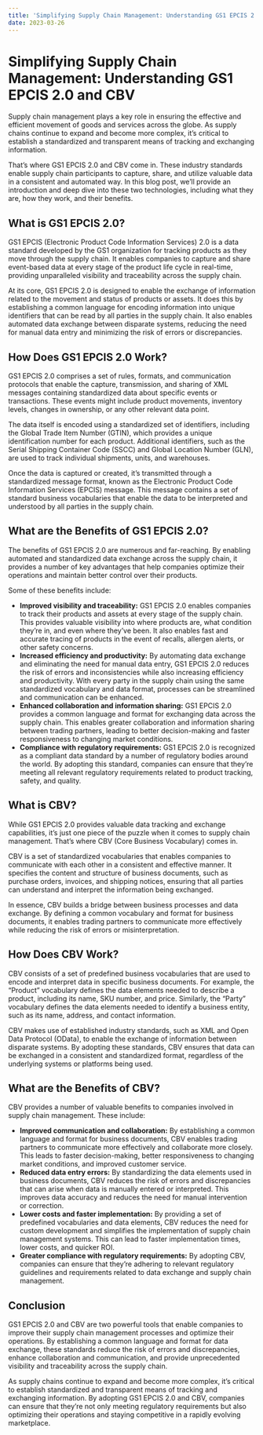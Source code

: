 ```yaml
---
title: 'Simplifying Supply Chain Management: Understanding GS1 EPCIS 2.0 and CBV '
date: 2023-03-26
---
```


# Simplifying Supply Chain Management: Understanding GS1 EPCIS 2.0 and CBV

Supply chain management plays a key role in ensuring the effective and efficient movement of goods and services across the globe. As supply chains continue to expand and become more complex, it’s critical to establish a standardized and transparent means of tracking and exchanging information. 

That’s where GS1 EPCIS 2.0 and CBV come in. These industry standards enable supply chain participants to capture, share, and utilize valuable data in a consistent and automated way. In this blog post, we’ll provide an introduction and deep dive into these two technologies, including what they are, how they work, and their benefits.

## What is GS1 EPCIS 2.0?

GS1 EPCIS (Electronic Product Code Information Services) 2.0 is a data standard developed by the GS1 organization for tracking products as they move through the supply chain. It enables companies to capture and share event-based data at every stage of the product life cycle in real-time, providing unparalleled visibility and traceability across the supply chain.

At its core, GS1 EPCIS 2.0 is designed to enable the exchange of information related to the movement and status of products or assets. It does this by establishing a common language for encoding information into unique identifiers that can be read by all parties in the supply chain. It also enables automated data exchange between disparate systems, reducing the need for manual data entry and minimizing the risk of errors or discrepancies.

## How Does GS1 EPCIS 2.0 Work?

GS1 EPCIS 2.0 comprises a set of rules, formats, and communication protocols that enable the capture, transmission, and sharing of XML messages containing standardized data about specific events or transactions. These events might include product movements, inventory levels, changes in ownership, or any other relevant data point.

The data itself is encoded using a standardized set of identifiers, including the Global Trade Item Number (GTIN), which provides a unique identification number for each product. Additional identifiers, such as the Serial Shipping Container Code (SSCC) and Global Location Number (GLN), are used to track individual shipments, units, and warehouses.

Once the data is captured or created, it’s transmitted through a standardized message format, known as the Electronic Product Code Information Services (EPCIS) message. This message contains a set of standard business vocabularies that enable the data to be interpreted and understood by all parties in the supply chain.

## What are the Benefits of GS1 EPCIS 2.0?

The benefits of GS1 EPCIS 2.0 are numerous and far-reaching. By enabling automated and standardized data exchange across the supply chain, it provides a number of key advantages that help companies optimize their operations and maintain better control over their products.

Some of these benefits include:

- **Improved visibility and traceability:** GS1 EPCIS 2.0 enables companies to track their products and assets at every stage of the supply chain. This provides valuable visibility into where products are, what condition they’re in, and even where they’ve been. It also enables fast and accurate tracing of products in the event of recalls, allergen alerts, or other safety concerns.
- **Increased efficiency and productivity:** By automating data exchange and eliminating the need for manual data entry, GS1 EPCIS 2.0 reduces the risk of errors and inconsistencies while also increasing efficiency and productivity. With every party in the supply chain using the same standardized vocabulary and data format, processes can be streamlined and communication can be enhanced.
- **Enhanced collaboration and information sharing:** GS1 EPCIS 2.0 provides a common language and format for exchanging data across the supply chain. This enables greater collaboration and information sharing between trading partners, leading to better decision-making and faster responsiveness to changing market conditions.
- **Compliance with regulatory requirements:** GS1 EPCIS 2.0 is recognized as a compliant data standard by a number of regulatory bodies around the world. By adopting this standard, companies can ensure that they’re meeting all relevant regulatory requirements related to product tracking, safety, and quality.

## What is CBV?

While GS1 EPCIS 2.0 provides valuable data tracking and exchange capabilities, it’s just one piece of the puzzle when it comes to supply chain management. That’s where CBV (Core Business Vocabulary) comes in.

CBV is a set of standardized vocabularies that enables companies to communicate with each other in a consistent and effective manner. It specifies the content and structure of business documents, such as purchase orders, invoices, and shipping notices, ensuring that all parties can understand and interpret the information being exchanged.

In essence, CBV builds a bridge between business processes and data exchange. By defining a common vocabulary and format for business documents, it enables trading partners to communicate more effectively while reducing the risk of errors or misinterpretation.

## How Does CBV Work?

CBV consists of a set of predefined business vocabularies that are used to encode and interpret data in specific business documents. For example, the “Product” vocabulary defines the data elements needed to describe a product, including its name, SKU number, and price. Similarly, the “Party” vocabulary defines the data elements needed to identify a business entity, such as its name, address, and contact information.

CBV makes use of established industry standards, such as XML and Open Data Protocol (OData), to enable the exchange of information between disparate systems. By adopting these standards, CBV ensures that data can be exchanged in a consistent and standardized format, regardless of the underlying systems or platforms being used.

## What are the Benefits of CBV?

CBV provides a number of valuable benefits to companies involved in supply chain management. These include:

- **Improved communication and collaboration:** By establishing a common language and format for business documents, CBV enables trading partners to communicate more effectively and collaborate more closely. This leads to faster decision-making, better responsiveness to changing market conditions, and improved customer service.
- **Reduced data entry errors:** By standardizing the data elements used in business documents, CBV reduces the risk of errors and discrepancies that can arise when data is manually entered or interpreted. This improves data accuracy and reduces the need for manual intervention or correction.
- **Lower costs and faster implementation:** By providing a set of predefined vocabularies and data elements, CBV reduces the need for custom development and simplifies the implementation of supply chain management systems. This can lead to faster implementation times, lower costs, and quicker ROI.
- **Greater compliance with regulatory requirements:** By adopting CBV, companies can ensure that they’re adhering to relevant regulatory guidelines and requirements related to data exchange and supply chain management.

## Conclusion

GS1 EPCIS 2.0 and CBV are two powerful tools that enable companies to improve their supply chain management processes and optimize their operations. By establishing a common language and format for data exchange, these standards reduce the risk of errors and discrepancies, enhance collaboration and communication, and provide unprecedented visibility and traceability across the supply chain.

As supply chains continue to expand and become more complex, it’s critical to establish standardized and transparent means of tracking and exchanging information. By adopting GS1 EPCIS 2.0 and CBV, companies can ensure that they’re not only meeting regulatory requirements but also optimizing their operations and staying competitive in a rapidly evolving marketplace.
